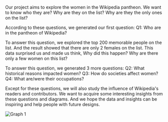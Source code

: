 Our project aims to explore the women in the Wikipedia pantheon. We want to know who they are? Why are they on the list? Why are they the only ones on the list?

According to these questions, we generated our first question:
Q1: Who are in the pantheon of Wikipedia? 

To answer this question, we explored the top 200 memorable people on the list. And the result showed that there are only 2 females on the list. This data surprised us and made us think, Why did this happen? Why are there only a few women on this list? 

To answer this question, we generated 3 more questions: 
Q2: What historical reasons impacted women? 
Q3: How do societies affect women?
Q4: What are/were their occupations?

Except for these questions, we will also study the influence of Wikipedia's readers and contributors. We want to acquire some interesting insights from these questions and diagrams. And we hope the data and insights can be inspiring and help people with future designs.


![Graph 1]([http://url/to/img.pn](https://github.com/Mrunald00/Final-Project/blob/main/Graph%201.png))
